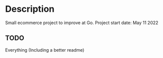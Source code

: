 # Description

Small ecommerce project to improve at Go. Project start date: May 11 2022

## TODO

Everything (Including a better readme)
